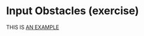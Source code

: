# Input Obstacles (exercise)

THIS IS [AN EXAMPLE](/cypress/e2e/03-third/1-input-obstacles-spec.cy.js)

